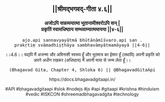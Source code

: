 <center><h2>||श्रीमद्‍भगवद्‍-गीता ४.६||</h2>
<h3>अजोऽपि सन्नव्ययात्मा भूतानामीश्वरोऽपि सन् |<br/>प्रकृतिं स्वामधिष्ठाय सम्भवाम्यात्ममायया ||४-६||</h3>
<pre>ajo.api sannavyayātmā bhūtānāmīśvaro.api san .<br/>prakṛtiṃ svāmadhiṣṭhāya sambhavāmyātmamāyayā ||4-6||</pre>
<p>।।4.6।। यद्यपि मैं अजन्मा और अविनाशी स्वरूप हूँ और भूतमात्र का ईश्वर हूँ (तथापि) अपनी प्रकृति को अपने अधीन रखकर (अधिष्ठाय) मैं अपनी माया से जन्म लेता हूँ।।</p>
<pre>(Bhagavad Gita, Chapter 4, Shloka 6) || @BhagavadGitaApi</pre><p>https://docs.bhagavadgitaapi.in/</p><p>#API #bhagavadgitaapi #slok #nodejs #js #api #gitaapi #krishna #hinduism #vedic #ISKCON #shreemadbhagavadgita #technology</p></center>